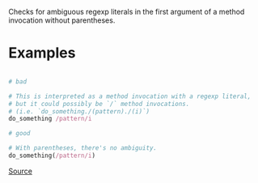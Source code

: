
Checks for ambiguous regexp literals in the first argument of
a method invocation without parentheses.

# Examples

```ruby

# bad

# This is interpreted as a method invocation with a regexp literal,
# but it could possibly be `/` method invocations.
# (i.e. `do_something./(pattern)./(i)`)
do_something /pattern/i

# good

# With parentheses, there's no ambiguity.
do_something(/pattern/i)
```

[Source](http://www.rubydoc.info/gems/rubocop/RuboCop/Cop/Lint/AmbiguousRegexpLiteral)